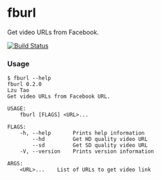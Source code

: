 # fburl

Get video URLs from Facebook.

[![Build Status][actions-badge]][actions-url]

[actions-badge]: https://github.com/lzutao/fburl-rs/workflows/Rust/badge.svg?branch=master&event=push
[actions-url]: https://github.com/lzutao/fburl-rs/actions

### Usage

```console
$ fburl --help
fburl 0.2.0
Lzu Tao
Get video URLs from Facebook URL.

USAGE:
    fburl [FLAGS] <URL>...

FLAGS:
    -h, --help       Prints help information
        --hd         Get HD quality video URL
        --sd         Get SD quality video URL
    -V, --version    Prints version information

ARGS:
    <URL>...    List of URLs to get video link
```
